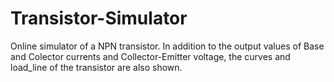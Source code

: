 # Transistor-Simulator
Online simulator of a NPN transistor. In addition to the output values of Base and Colector currents and Collector-Emitter voltage, the curves and load_line of the transistor are also shown.
